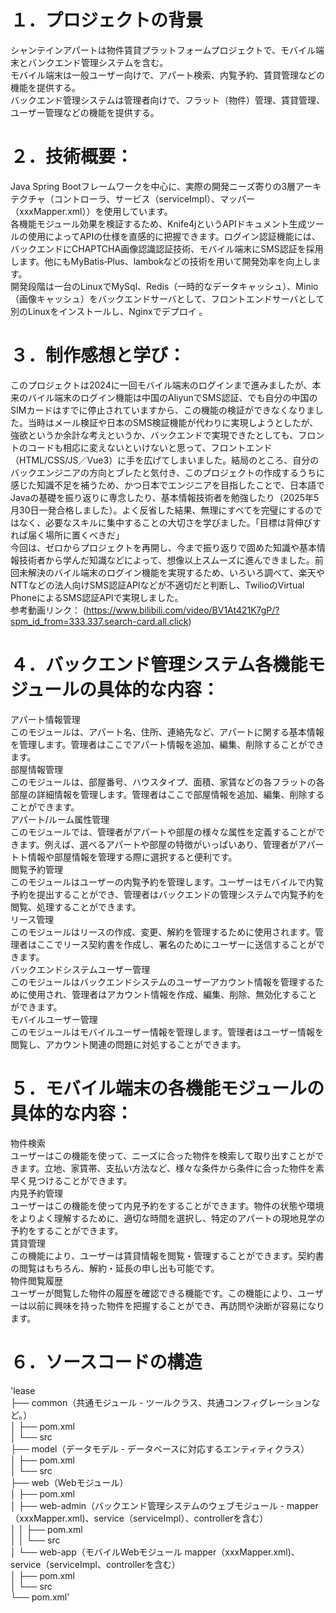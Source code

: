 # １．プロジェクトの背景
シャンテインアパートは物件賃貸プラットフォームプロジェクトで、モバイル端末とバンクエンド管理システムを含む。<br>
モバイル端末は一般ユーザー向けで、アパート検索、内覧予約、賃貸管理などの機能を提供する。<br>
バックエンド管理システムは管理者向けで、フラット（物件）管理、賃貸管理、ユーザー管理などの機能を提供する。<br>

# ２．技術概要：<br>
Java Spring Bootフレームワークを中心に、実際の開発ニーズ寄りの3層アーキテクチャ（コントローラ、サービス（serviceImpl）、マッパー（xxxMapper.xml））を使用しています。<br>
各機能モジュール効果を検証するため、Knife4jというAPIドキュメント生成ツールの使用によってAPIの仕様を直感的に把握できます。ログイン認証機能には、バックエンドにCHAPTCHA画像認識認証技術、モバイル端末にSMS認証を採用します。他にもMyBatis‐Plus、lambokなどの技術を用いて開発効率を向上します。<br>
開発段階は一台のLinuxでMySql、Redis（一時的なデータキャッシュ）、Minio（画像キャッシュ）をバックエンドサーバとして、フロントエンドサーバとして別のLinuxをインストールし、Nginxでデプロイ 。<br>

# ３．制作感想と学び：
このプロジェクトは2024に一回モバイル端末のログインまで進みましたが、本来のバイル端末のログイン機能は中国のAliyunでSMS認証、でも自分の中国のSIMカードはすでに停止されていますから、この機能の検証ができなくなりました。当時はメール検証や日本のSMS検証機能が代わりに実現しようとしたが、強欲というか余計な考えというか、バックエンドで実現できたとしても、フロントのコードも相応に変えないといけないと思って、フロントエンド（HTML/CSS/JS／Vue3）に手を広げてしまいました。結局のところ、自分のバックエンジニアの方向とブレたと気付き、このプロジェクトの作成するうちに感じた知識不足を補うため、かつ日本でエンジニアを目指したことで、日本語でJavaの基礎を振り返りに専念したり、基本情報技術者を勉強したり（2025年5月30日一発合格しました）。よく反省した結果、無理にすべてを完璧にするのではなく、必要なスキルに集中することの大切さを学びました。「目標は背伸びすれば届く場所に置くべきだ」<br>
今回は、ゼロからプロジェクトを再開し、今まで振り返りで固めた知識や基本情報技術者から学んだ知識などによって、想像以上スムーズに進んできました。前回未解決のバイル端末のログイン機能を実現するため、いろいろ調べて、楽天やNTTなどの法人向けSMS認証APIなどが不適切だと判断し、TwilioのVirtual PhoneによるSMS認証APIで実現しました。<br>
参考動画リンク： (https://www.bilibili.com/video/BV1At421K7gP/?spm_id_from=333.337.search-card.all.click)


# ４．バックエンド管理システム各機能モジュールの具体的な内容：<br>
アパート情報管理<br>
このモジュールは、アパート名、住所、連絡先など、アパートに関する基本情報を管理します。管理者はここでアパート情報を追加、編集、削除することができます。<br>
部屋情報管理<br>
このモジュールは、部屋番号、ハウスタイプ、面積、家賃などの各フラットの各部屋の詳細情報を管理します。管理者はここで部屋情報を追加、編集、削除することができます。<br>
アパート/ルーム属性管理<br>
このモジュールでは、管理者がアパートや部屋の様々な属性を定義することができます。例えば、選べるアパートや部屋の特徴がいっぱいあり、管理者がアパートト情報や部屋情報を管理する際に選択すると便利です。<br>
閲覧予約管理<br>
このモジュールはユーザーの内覧予約を管理します。ユーザーはモバイルで内覧予約を提出することができ、管理者はバックエンドの管理システムで内覧予約を閲覧、処理することができます。<br>
リース管理<br>
このモジュールはリースの作成、変更、解約を管理するために使用されます。管理者はここでリース契約書を作成し、署名のためにユーザーに送信することができます。<br>
バックエンドシステムユーザー管理<br>
このモジュールはバックエンドシステムのユーザーアカウント情報を管理するために使用され、管理者はアカウント情報を作成、編集、削除、無効化することができます。<br>
モバイルユーザー管理<br>
このモジュールはモバイルユーザー情報を管理します。管理者はユーザー情報を閲覧し、アカウント関連の問題に対処することができます。<br>

# ５．モバイル端末の各機能モジュールの具体的な内容：<br>
物件検索<br>
ユーザーはこの機能を使って、ニーズに合った物件を検索して取り出すことができます。立地、家賃帯、支払い方法など、様々な条件から条件に合った物件を素早く見つけることができます。<br>
内見予約管理<br>
ユーザーはこの機能を使って内見予約をすることができます。物件の状態や環境をよりよく理解するために、適切な時間を選択し、特定のアパートの現地見学の予約をすることができます。<br>
賃貸管理<br>
この機能により、ユーザーは賃貸情報を閲覧・管理することができます。契約書の閲覧はもちろん、解約・延長の申し出も可能です。<br>
物件閲覧履歴<br>
ユーザーが閲覧した物件の履歴を確認できる機能です。この機能により、ユーザーは以前に興味を持った物件を把握することができ、再訪問や決断が容易になります。<br>

# ６．ソースコードの構造<br>
'lease<br>
├── common（共通モジュール - ツールクラス、共通コンフィグレーションなど。）<br>
│   ├── pom.xml<br>
│   └── src<br>
├── model（データモデル - データベースに対応するエンティティクラス）<br>
│   ├── pom.xml<br>
│   └── src<br>
├── web（Webモジュール）<br>
│   ├── pom.xml<br>
│   ├── web-admin（バックエンド管理システムのウェブモジュール - mapper（xxxMapper.xml)、service（serviceImpl）、controllerを含む）<br>
│   │   ├── pom.xml<br>
│   │   └── src<br>
│   └── web-app（モバイルWebモジュール mapper（xxxMapper.xml)、service（serviceImpl、controllerを含む）<br>
│       ├── pom.xml<br>
│       └── src<br>
└── pom.xml'






